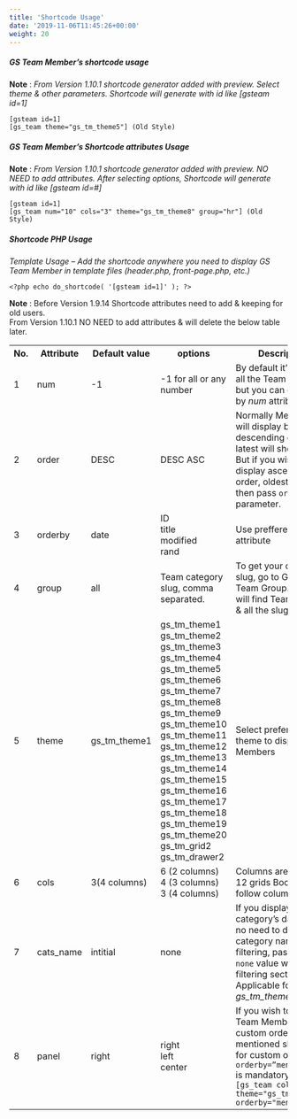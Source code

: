 ```yaml
---
title: 'Shortcode Usage'
date: '2019-11-06T11:45:26+00:00'
weight: 20
---
```

##### GS Team Member’s shortcode usage

**Note** : *From Version 1.10.1 shortcode generator added with preview.
Select theme & other parameters. Shortcode will generate with id like [gsteam id=1]*

```
[gsteam id=1]
[gs_team theme="gs_tm_theme5"] (Old Style)
```

##### GS Team Member’s Shortcode attributes Usage

**Note** : *From Version 1.10.1 shortcode generator added with preview.
NO NEED to add attributes. After selecting options, Shortcode will generate with id like [gsteam id=#]*

```
[gsteam id=1]
[gs_team num="10" cols="3" theme="gs_tm_theme8" group="hr"] (Old Style)
```

##### Shortcode PHP Usage

*Template Usage – Add the shortcode anywhere you need to display GS Team Member in template files (header.php, front-page.php, etc.)*

```
<?php echo do_shortcode( '[gsteam id=1]' ); ?>
```

**Note** : Before Version 1.9.14 Shortcode attributes need to add & keeping for old users. <br>
From Version 1.10.1 NO NEED to add attributes & will delete the below table later.

<table class="table table-bordered">
	<tbody>
		<tr>
			<th>No.</th>
			<th>Attribute</th>
			<th>Default value</th>
			<th>options</th>
			<th>Description</th>
		</tr>
		<tr>	
			<td>1</td>	
			<td>num</td>	
			<td>-1</td>	
			<td>-1 for all or any number</td>	
			<td>By default it’ll display all the Team Members but you can control it by <i>num</i> attribute.</td>
		</tr>
		<tr>	
			<td>2</td>	
			<td>order</td>	
			<td>DESC</td>	
			<td>
				DESC
				ASC
			</td>
			<td>Normally Membersw will display by descending order, latest will show first. But if you wish to display ascending order, oldest at first then pass <code>order="ASC"</code> parameter.
			</td>
		</tr>
		<tr>	
			<td>3</td>	
			<td>orderby</td>	
			<td>date</td>	
			<td>
				ID <br>
				title <br>
				modified <br>
				rand
			</td>	
 			<td>Use preffered orderby attribute</td>
 		</tr>
 		<tr>
 			<td>4</td>
 			<td>group</td>
 			<td>all</td>
 			<td>Team category slug, comma separated.</td>
 			<td>To get your category slug, go to GS Team -&gt; Team Group. Here you will find Team Groups &amp; all the slugs</td>
 		</tr>
 		<tr>
			<td>5</td>
			<td>theme</td>
			<td>gs_tm_theme1</td>
			<td>
				gs_tm_theme1 <br>  
				gs_tm_theme2 <br>
				gs_tm_theme3 <br>  
				gs_tm_theme4 <br>  
				gs_tm_theme5 <br>
				gs_tm_theme6 <br>  
				gs_tm_theme7 <br>  
				gs_tm_theme8 <br>  
				gs_tm_theme9 <br>  
				gs_tm_theme10 <br>  
				gs_tm_theme11 <br>  
				gs_tm_theme12 <br>  
				gs_tm_theme13 <br>  
				gs_tm_theme14 <br>  
				gs_tm_theme15 <br>  
				gs_tm_theme16 <br>  
				gs_tm_theme17 <br>  
				gs_tm_theme18   
				gs_tm_theme19   
				gs_tm_theme20   
				gs_tm_grid2   
				gs_tm_drawer2
			</td>
			<td>Select preferred theme to display Members</td>
		</tr>
 		<tr>
 			<td>6</td>
 			<td>cols</td>
 			<td>3(4 columns)</td>
 			<td>
 				6 (2 columns) <br>
				4 (3 columns) <br>
				3 (4 columns)
			</td>
			<td>Columns are based on 12 grids Bootstarp, so follow columns value</td>
		</tr>
 		<tr>
 			<td>7</td>
	 		<td>cats_name</td>
	 		<td>intitial</td>
	 		<td>none</td>
	 		<td>If you display only one category’s data then no need to display category names for filtering, passing the <code>none</code> value will hide the filtering section. Applicable for <i>gs_tm_theme9</i></td>
	 	</tr>
	 	<tr>
	 		<td>8</td>
	 		<td>panel</td>
	 		<td>right</td>
	 		<td>
	 			right <br>  
	 			left <br>   
	 			center
	 		</td>
 			<td>If you wish to display Team Members by custom order use mentioned shortcode, for custom order <code>orderby=”menu_order”</code> is mandatory. <br>
 			<code>[gs_team cols="3" theme="gs_tm_theme1" orderby="menu_order"]</code>
			</td>
		</tr>
	</tbody>
</table>